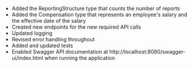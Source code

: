* Added the ReportingStructure type that counts the number of reports
* Added the Compensation type that represents an employee's salary and the effective date of the salary
* Created new endpoints for the new required API calls
* Updated logging
* Revised error handling throughout
* Added and updated tests
* Enabled Swagger API documentation at http://localhost:8080/swagger-ui/index.html when running the application
